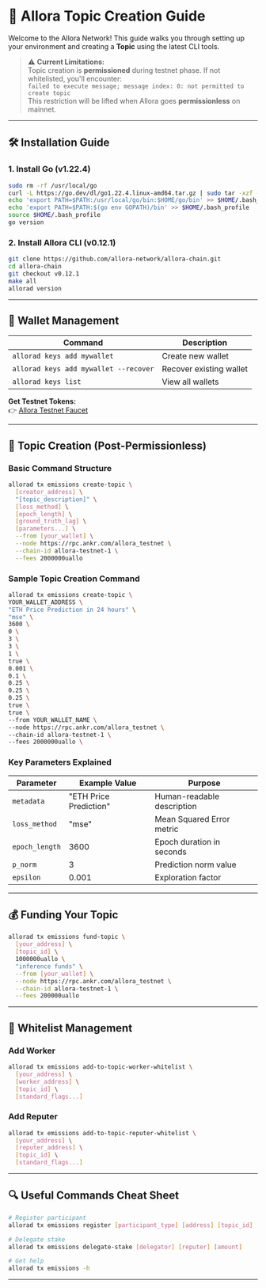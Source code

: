 # 🧠 Allora Topic Creation Guide

Welcome to the Allora Network! This guide walks you through setting up your environment and creating a **Topic** using the latest CLI tools.

> ⚠️ **Current Limitations:**  
> Topic creation is **permissioned** during testnet phase. If not whitelisted, you'll encounter:  
> `failed to execute message; message index: 0: not permitted to create topic`  
> This restriction will be lifted when Allora goes **permissionless** on mainnet.

---

## 🛠️ Installation Guide

### 1. Install Go (v1.22.4)
```bash
sudo rm -rf /usr/local/go
curl -L https://go.dev/dl/go1.22.4.linux-amd64.tar.gz | sudo tar -xzf - -C /usr/local
echo 'export PATH=$PATH:/usr/local/go/bin:$HOME/go/bin' >> $HOME/.bash_profile
echo 'export PATH=$PATH:$(go env GOPATH)/bin' >> $HOME/.bash_profile
source $HOME/.bash_profile
go version
```

### 2. Install Allora CLI (v0.12.1)
```bash
git clone https://github.com/allora-network/allora-chain.git
cd allora-chain
git checkout v0.12.1
make all
allorad version
```

---

## 🔐 Wallet Management

| Command | Description |
|---------|-------------|
| `allorad keys add mywallet` | Create new wallet |
| `allorad keys add mywallet --recover` | Recover existing wallet |
| `allorad keys list` | View all wallets |

**Get Testnet Tokens:**  
👉 [Allora Testnet Faucet](https://faucet.testnet.allora.network/)

---

## 🚀 Topic Creation (Post-Permissionless)

### Basic Command Structure
```bash
allorad tx emissions create-topic \
  [creator_address] \
  "[topic_description]" \
  [loss_method] \
  [epoch_length] \
  [ground_truth_lag] \
  [parameters...] \
  --from [your_wallet] \
  --node https://rpc.ankr.com/allora_testnet \
  --chain-id allora-testnet-1 \
  --fees 2000000uallo
```
### Sample Topic Creation Command
```bash
allorad tx emissions create-topic \
YOUR_WALLET_ADDRESS \
"ETH Price Prediction in 24 hours" \
"mse" \
3600 \
0 \
3 \
3 \
1 \
true \
0.001 \
0.1 \
0.25 \
0.25 \
0.25 \
true \
true \
--from YOUR_WALLET_NAME \
--node https://rpc.ankr.com/allora_testnet \
--chain-id allora-testnet-1 \
--fees 2000000uallo \
```

### Key Parameters Explained
| Parameter | Example Value | Purpose |
|-----------|---------------|---------|
| `metadata` | "ETH Price Prediction" | Human-readable description |
| `loss_method` | "mse" | Mean Squared Error metric |
| `epoch_length` | 3600 | Epoch duration in seconds |
| `p_norm` | 3 | Prediction norm value |
| `epsilon` | 0.001 | Exploration factor |

---

## 💰 Funding Your Topic
```bash
allorad tx emissions fund-topic \
  [your_address] \
  [topic_id] \
  1000000uallo \
  "inference funds" \
  --from [your_wallet] \
  --node https://rpc.ankr.com/allora_testnet \
  --chain-id allora-testnet-1 \
  --fees 200000uallo
```

---

## 📝 Whitelist Management

### Add Worker
```bash
allorad tx emissions add-to-topic-worker-whitelist \
  [your_address] \
  [worker_address] \
  [topic_id] \
  [standard_flags...]
```

### Add Reputer
```bash
allorad tx emissions add-to-topic-reputer-whitelist \
  [your_address] \
  [reputer_address] \
  [topic_id] \
  [standard_flags...]
```

---

## 🔍 Useful Commands Cheat Sheet

```bash
# Register participant
allorad tx emissions register [participant_type] [address] [topic_id]

# Delegate stake
allorad tx emissions delegate-stake [delegator] [reputer] [amount]

# Get help
allorad tx emissions -h
```

---
